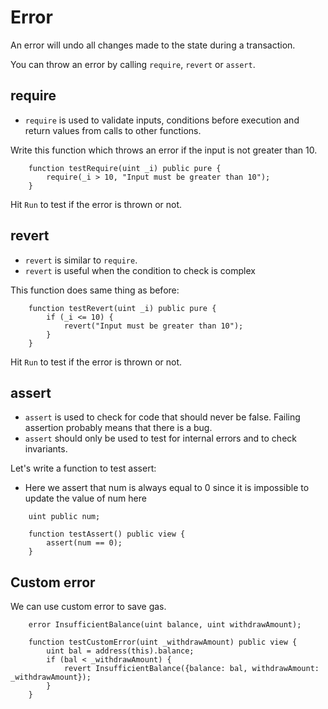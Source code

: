 # Error

An error will undo all changes made to the state during a transaction.

You can throw an error by calling `require`, `revert` or `assert`.

## require

- `require` is used to validate inputs, conditions before execution and return values from calls to other functions.

Write this function which throws an error if the input is not greater than 10.

```
    function testRequire(uint _i) public pure {
        require(_i > 10, "Input must be greater than 10");
    }
```

Hit `Run` to test if the error is thrown or not.

## revert

- `revert` is similar to `require`.
- `revert` is useful when the condition to check is complex

This function does same thing as before:

```
    function testRevert(uint _i) public pure {
        if (_i <= 10) {
            revert("Input must be greater than 10");
        }
    }
```

Hit `Run` to test if the error is thrown or not.

## assert

- `assert` is used to check for code that should never be false. Failing assertion probably means that there is a bug.
- `assert` should only be used to test for internal errors and to check invariants.

Let's write a function to test assert:

- Here we assert that num is always equal to 0 since it is impossible to update the value of num here

```
    uint public num;

    function testAssert() public view {
        assert(num == 0);
    }
```

## Custom error

We can use custom error to save gas.

```
    error InsufficientBalance(uint balance, uint withdrawAmount);

    function testCustomError(uint _withdrawAmount) public view {
        uint bal = address(this).balance;
        if (bal < _withdrawAmount) {
            revert InsufficientBalance({balance: bal, withdrawAmount: _withdrawAmount});
        }
    }
```
